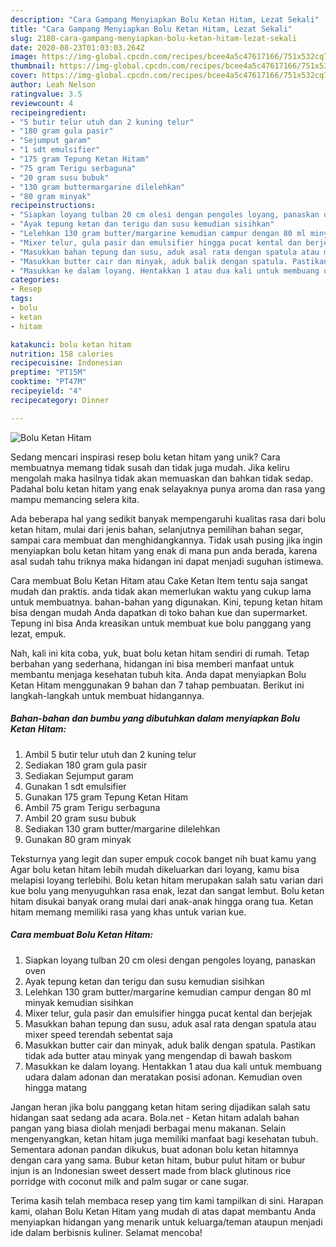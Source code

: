 ```yaml
---
description: "Cara Gampang Menyiapkan Bolu Ketan Hitam, Lezat Sekali"
title: "Cara Gampang Menyiapkan Bolu Ketan Hitam, Lezat Sekali"
slug: 2180-cara-gampang-menyiapkan-bolu-ketan-hitam-lezat-sekali
date: 2020-08-23T01:03:03.264Z
image: https://img-global.cpcdn.com/recipes/bcee4a5c47617166/751x532cq70/bolu-ketan-hitam-foto-resep-utama.jpg
thumbnail: https://img-global.cpcdn.com/recipes/bcee4a5c47617166/751x532cq70/bolu-ketan-hitam-foto-resep-utama.jpg
cover: https://img-global.cpcdn.com/recipes/bcee4a5c47617166/751x532cq70/bolu-ketan-hitam-foto-resep-utama.jpg
author: Leah Nelson
ratingvalue: 3.5
reviewcount: 4
recipeingredient:
- "5 butir telur utuh dan 2 kuning telur"
- "180 gram gula pasir"
- "Sejumput garam"
- "1 sdt emulsifier"
- "175 gram Tepung Ketan Hitam"
- "75 gram Terigu serbaguna"
- "20 gram susu bubuk"
- "130 gram buttermargarine dilelehkan"
- "80 gram minyak"
recipeinstructions:
- "Siapkan loyang tulban 20 cm olesi dengan pengoles loyang, panaskan oven"
- "Ayak tepung ketan dan terigu dan susu kemudian sisihkan"
- "Lelehkan 130 gram butter/margarine kemudian campur dengan 80 ml minyak kemudian sisihkan"
- "Mixer telur, gula pasir dan emulsifier hingga pucat kental dan berjejak"
- "Masukkan bahan tepung dan susu, aduk asal rata dengan spatula atau mixer speed terendah sebentat saja"
- "Masukkan butter cair dan minyak, aduk balik dengan spatula. Pastikan tidak ada butter atau minyak yang mengendap di bawah baskom"
- "Masukkan ke dalam loyang. Hentakkan 1 atau dua kali untuk membuang udara dalam adonan dan meratakan posisi adonan. Kemudian oven hingga matang"
categories:
- Resep
tags:
- bolu
- ketan
- hitam

katakunci: bolu ketan hitam 
nutrition: 158 calories
recipecuisine: Indonesian
preptime: "PT15M"
cooktime: "PT47M"
recipeyield: "4"
recipecategory: Dinner

---
```



![Bolu Ketan Hitam](https://img-global.cpcdn.com/recipes/bcee4a5c47617166/751x532cq70/bolu-ketan-hitam-foto-resep-utama.jpg)

Sedang mencari inspirasi resep bolu ketan hitam yang unik? Cara membuatnya memang tidak susah dan tidak juga mudah. Jika keliru mengolah maka hasilnya tidak akan memuaskan dan bahkan tidak sedap. Padahal bolu ketan hitam yang enak selayaknya punya aroma dan rasa yang mampu memancing selera kita.

Ada beberapa hal yang sedikit banyak mempengaruhi kualitas rasa dari bolu ketan hitam, mulai dari jenis bahan, selanjutnya pemilihan bahan segar, sampai cara membuat dan menghidangkannya. Tidak usah pusing jika ingin menyiapkan bolu ketan hitam yang enak di mana pun anda berada, karena asal sudah tahu triknya maka hidangan ini dapat menjadi suguhan istimewa.

Cara membuat Bolu Ketan Hitam atau Cake Ketan Item tentu saja sangat mudah dan praktis. anda tidak akan memerlukan waktu yang cukup lama untuk membuatnya. bahan-bahan yang digunakan. Kini, tepung ketan hitam bisa dengan mudah Anda dapatkan di toko bahan kue dan supermarket. Tepung ini bisa Anda kreasikan untuk membuat kue bolu panggang yang lezat, empuk.


Nah, kali ini kita coba, yuk, buat bolu ketan hitam sendiri di rumah. Tetap berbahan yang sederhana, hidangan ini bisa memberi manfaat untuk membantu menjaga kesehatan tubuh kita. Anda dapat menyiapkan Bolu Ketan Hitam menggunakan 9 bahan dan 7 tahap pembuatan. Berikut ini langkah-langkah untuk membuat hidangannya.

<!--inarticleads1-->

##### Bahan-bahan dan bumbu yang dibutuhkan dalam menyiapkan Bolu Ketan Hitam:

1. Ambil 5 butir telur utuh dan 2 kuning telur
1. Sediakan 180 gram gula pasir
1. Sediakan Sejumput garam
1. Gunakan 1 sdt emulsifier
1. Gunakan 175 gram Tepung Ketan Hitam
1. Ambil 75 gram Terigu serbaguna
1. Ambil 20 gram susu bubuk
1. Sediakan 130 gram butter/margarine dilelehkan
1. Gunakan 80 gram minyak


Teksturnya yang legit dan super empuk cocok banget nih buat kamu yang Agar bolu ketan hitam lebih mudah dikeluarkan dari loyang, kamu bisa melapisi loyang terlebihi. Bolu ketan hitam merupakan salah satu varian dari kue bolu yang menyuguhkan rasa enak, lezat dan sangat lembut. Bolu ketan hitam disukai banyak orang mulai dari anak-anak hingga orang tua. Ketan hitam memang memiliki rasa yang khas untuk varian kue. 

<!--inarticleads2-->

##### Cara membuat Bolu Ketan Hitam:

1. Siapkan loyang tulban 20 cm olesi dengan pengoles loyang, panaskan oven
1. Ayak tepung ketan dan terigu dan susu kemudian sisihkan
1. Lelehkan 130 gram butter/margarine kemudian campur dengan 80 ml minyak kemudian sisihkan
1. Mixer telur, gula pasir dan emulsifier hingga pucat kental dan berjejak
1. Masukkan bahan tepung dan susu, aduk asal rata dengan spatula atau mixer speed terendah sebentat saja
1. Masukkan butter cair dan minyak, aduk balik dengan spatula. Pastikan tidak ada butter atau minyak yang mengendap di bawah baskom
1. Masukkan ke dalam loyang. Hentakkan 1 atau dua kali untuk membuang udara dalam adonan dan meratakan posisi adonan. Kemudian oven hingga matang


Jangan heran jika bolu panggang ketan hitam sering dijadikan salah satu hidangan saat sedang ada acara. Bola.net - Ketan hitam adalah bahan pangan yang biasa diolah menjadi berbagai menu makanan. Selain mengenyangkan, ketan hitam juga memiliki manfaat bagi kesehatan tubuh. Sementara adonan pandan dikukus, buat adonan bolu ketan hitamnya dengan cara yang sama. Bubur ketan hitam, bubur pulut hitam or bubur injun is an Indonesian sweet dessert made from black glutinous rice porridge with coconut milk and palm sugar or cane sugar. 

Terima kasih telah membaca resep yang tim kami tampilkan di sini. Harapan kami, olahan Bolu Ketan Hitam yang mudah di atas dapat membantu Anda menyiapkan hidangan yang menarik untuk keluarga/teman ataupun menjadi ide dalam berbisnis kuliner. Selamat mencoba!
